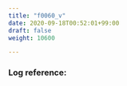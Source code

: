 ```yaml
---
title: "f0060_v"
date: 2020-09-18T00:52:01+99:00
draft: false
weight: 10600

---
```


### Log reference: <no value>

```
